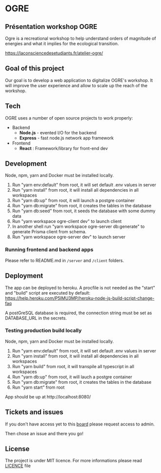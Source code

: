 # OGRE

## Présentation workshop OGRE

Ogre is a recreational workshop to help understand orders of magnitude of energies and what it implies for the ecological transition.

https://laconsciencedesetudiants.fr/atelier-ogre/

## Goal of this project

Our goal is to develop a web application to digitalize OGRE's workshop. It will improve the user experience and allow to scale up the reach of the workshop.

## Tech

OGRE uses a number of open source projects to work properly:

- Backend
  - **Node.js** - evented I/O for the backend
  - **Express** - fast node.js network app framework
- Frontend
  - **React** : Framework/library for front-end dev

## Development

Node, npm, yarn and Docker must be installed locally.

1. Run "yarn env:default" from root, it will set default .env values in server
2. Run "yarn install" from root, it will install all dependencies in all workspaces
3. Run "yarn db:up" from root, it will launch a postgre container
4. Run "yarn db:migrate" from root, it creates the tables in the database
5. Run "yarn db:seed" from root, it seeds the database with some dummy data
6. Run "yarn workspace ogre-client dev" to launch client
7. In another shell run "yarn workspace ogre-server db:generate" to generate Prisma client from schema.
8. Run "yarn workspace ogre-server dev" to launch server

### Running frontend and backend apps

Please refer to README.md in `/server` and `/client` folders.

## Deployment

The app can be deployed to heroku. A procfile is not needed as the "start" and "build" script are executed by default: https://help.heroku.com/P5IMU3MP/heroku-node-js-build-script-change-faq

A postGreSQL database is required, the connection string must be set as DATABASE_URL in the secrets.

### Testing production build locally

Node, npm, yarn and Docker must be installed locally.

1. Run "yarn env:default" from root, it will set default .env values in server
2. Run "yarn install" from root, it will install all dependencies in all workspaces
3. Run "yarn build" from root, it will transpile all typescript in all workspaces
4. Run "yarn db:up" from root, it will lauch a postgre container
5. Run "yarn db:migrate" from root, it creates the tables in the database
6. Run "yarn start" from root

App should be up at http://localhost:8080/

## Tickets and issues

If you don't have access yet to this [board](https://ogre-d4g.atlassian.net/jira/software/c/projects/D4G/boards/4) please request access to admin.

Then chose an issue and there you go!

## License

The project is under MIT licence. For more informations please read [LICENCE](https://github.com/dataforgoodfr/offseason_ogre/blob/master/LICENSE) file
